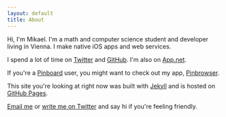 ```yaml
---
layout: default
title: About
---
```


Hi, I'm Mikael. I'm a math and computer science student and developer living in Vienna. I make native iOS apps and web services.

I spend a lot of time on [Twitter](https://twitter.com/mkonutgan) and [GitHub](https://github.com/kmikael/). I'm also on [App.net](https://alpha.app.net/kmikael).

If you're a [Pinboard](https://pinboard.in/) user, you might want to check out my app, [Pinbrowser](http://www.pinbrowser.co).

This site you're looking at right now was built with [Jekyll](http://jekyllrb.com) and is hosted on [GitHub Pages](http://pages.github.com).

[Email me](mailto:me@kmikael.com) or [write me on Twitter](https://twitter.com/mkonutgan) and say hi if you're feeling friendly.
    